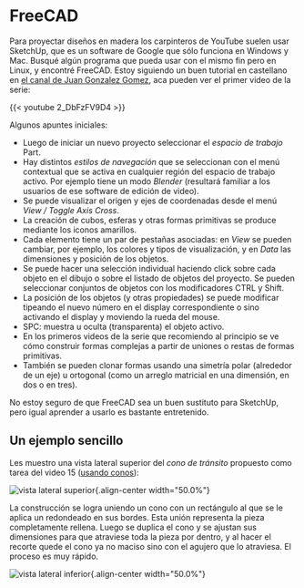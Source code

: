 # FreeCAD


Para proyectar diseños en madera los carpinteros de YouTube suelen usar
SketchUp, que es un software de Google que sólo funciona en Windows y Mac.
Busqué algún programa que pueda usar con el mismo fin pero en Linux, y encontré
FreeCAD. Estoy siguiendo un buen tutorial en castellano en [el canal de Juan
Gonzalez Gomez](https://www.youtube.com/user/obijuancube), aca pueden ver el
primer video de la serie:

{{< youtube 2_DbFzFV9D4 >}}

Algunos apuntes iniciales:

-   Luego de iniciar un nuevo proyecto seleccionar el *espacio de
    trabajo* Part.
-   Hay distintos *estilos de navegación* que se seleccionan con el menú
    contextual que se activa en cualquier región del espacio de trabajo
    activo. Por ejemplo tiene un modo *Blender* (resultará familiar a
    los usuarios de ese software de edición de video).
-   Se puede visualizar el origen y ejes de coordenadas desde el menú
    *View / Toggle Axis Cross*.
-   La creación de cubos, esferas y otras formas primitivas se produce
    mediante los iconos amarillos.
-   Cada elemento tiene un par de pestañas asociadas: en *View* se
    pueden cambiar, por ejemplo, los colores y tipos de visualización, y
    en *Data* las dimensiones y posición de los objetos.
-   Se puede hacer una selección individual haciendo click sobre cada
    objeto en el dibujo o sobre el listado de objetos del proyecto. Se
    pueden seleccionar conjuntos de objetos con los modificadores CTRL y
    Shift.
-   La posición de los objetos (y otras propiedades) se puede modificar
    tipeando el nuevo número en el display correspondiente o sino
    activando el display y moviendo la rueda del mouse.
-   SPC: muestra u oculta (transparenta) el objeto activo.
-   En los primeros videos de la serie que recomiendo al principio se ve
    cómo construir formas complejas a partir de uniones o restas de
    formas primitivas.
-   También se pueden clonar formas usando una simetría polar (alrededor
    de un eje) u ortogonal (como un arreglo matricial en una dimensión,
    en dos o en tres).

No estoy seguro de que FreeCAD sea un buen sustituto para SketchUp, pero
igual aprender a usarlo es bastante entretenido.

## Un ejemplo sencillo

Les muestro una vista lateral superior del *cono de tránsito* propuesto
como tarea del video 15 ([usando
conos](https://www.youtube.com/watch?v=eqh_KMsePPU)):

![vista lateral superior](https://c2.staticflickr.com/6/5788/31240860785_a73f203cd1_o.png){.align-center
width="50.0%"}

La construcción se logra uniendo un cono con un rectángulo al que se le
aplica un redondeado en sus bordes. Esta unión representa la pieza
completamente rellena. Luego se duplica el cono y se ajustan sus
dimensiones para que atraviese toda la pieza por dentro, y al hacer el
recorte quede el cono ya no maciso sino con el agujero que lo atraviesa.
El proceso es muy rápido.

![vista lateral inferior](https://c2.staticflickr.com/6/5781/31240860835_d7c2729849_o.png){.align-center
width="50.0%"}

